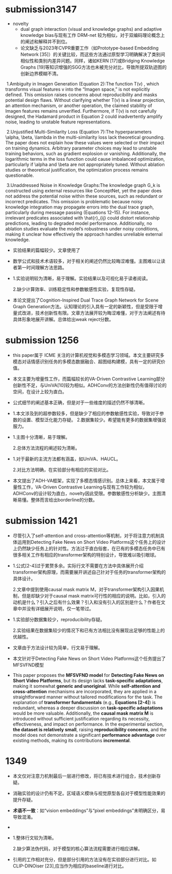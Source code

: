 # submission3147

- novelty
  - dual graph interaction (visual and knowledge graphs) and adaptive knowledge bias与现有工作 DRM-net 较为相似，对于双编码理论概念上的阐述和解释并不到位。
  - 论文缺乏与2023年CVPR重要工作（如Prototype-based Embedding Network [35]）的关键比较，而这些方法通过原型学习明确解决了类别间相似性和类别内差异问题。同样，诸如KERN [17]或Bridging Knowledge Graphs [19]等知识增强的SGG方法也未被充分对比，导致所提双轨迹图的创新边界模糊不清。

​	1.Ambiguity in Imagen Generation (Equation 2):The function T(v) , which transforms visual features v into the “Imagen space,” is not explicitly defined. This omission raises concerns about reproducibility and masks potential design flaws. Without clarifying whether T(v) is a linear projection, an attention mechanism, or another operation, the claimed stability of Imagen features remains unverified. Furthermore, if T(v) is not carefully designed, the Hadamard product in Equation 2 could inadvertently amplify noise, leading to unstable feature representations.

​	2.Unjustified Multi-Similarity Loss (Equation 7):The hyperparameters \alpha, \beta, \lambda in the multi-similarity loss lack theoretical grounding. The paper does not explain how these values were selected or their impact on training dynamics. Arbitrary parameter choices may lead to unstable training behaviors, such as gradient explosion or vanishing. Additionally, the logarithmic terms in the loss function could cause imbalanced optimization, particularly if \alpha and \beta are not appropriately tuned. Without ablation studies or theoretical justification, the optimization process remains questionable.

​	3.Unaddressed Noise in Knowledge Graphs:The knowledge graph G_k is constructed using external resources like ConceptNet, yet the paper does not address the potential noise within these sources, such as redundant or incorrect predicates. This omission is problematic because noisy knowledge integration may propagate errors into the dual trace graph, particularly during message passing (Equations 12–15). For instance, irrelevant predicates associated with \hat{r}_{ij} could distort relationship predictions, leading to degraded model performance. Additionally, no ablation studies evaluate the model’s robustness under noisy conditions, making it unclear how effectively the approach handles unreliable external knowledge.



- 实验结果的篇幅较少。文章使用了

- 数学公式和技术术语较多，对于相关的阐述仍然比较晦涩难懂。主图难以让读者第一时间理解方法思路。

- 1.实验说明较为清晰，易于理解。实验结果以及可视化易于读者阅读。

  2.缺少计算效率、训练稳定性和参数敏感性实验，复现性存疑。

- 本论文提出了Cognition-Inspired Dual Trace Graph Network for Scene Graph Generation方法。认知理论的引入具有一定的新颖性，但是受限于增量式改进，技术创新性有限。文章方法展开较为晦涩难懂，对于方法阐述有待具体形象地展开讲解。总体给出weak reject分数。



# submission 1256

- this paper属于 ICME 关注的计算机视觉和多模态学习领域。本文主要研究多模态对话情感识别任务的多模态数据融合、超图结构建模，具有一定的研究价值。

- 本文主要为增量性工作，而篇幅较长的VA-Driven Contrastive Learning部分创新性不足，与UniVA[10]较为相似。ADHConv的方法创新性仍有值得讨论的空间，在设计上较为直白。

- 公式细节的阐述基本正确，但是对于一些维度的描述仍然不够清晰。

- 1.本文涉及到的超参数较多，但是缺少了相应的参数敏感性实验，导致对于参数的设置、模型泛化能力存疑。
  2.数据集较少。希望能有更多的数据集增强说服力。

- 1.主图十分清晰，易于理解。

  2.总体方法流程的阐述较为清晰。

- 1.对于最新的主流方法都有涵盖，如UniVA、HAUCL。

  2.对比方法明确，在实验部分有相应的实验对比。

- 本文提出了ADH-VA框架，实现了多模态情感识别。总体上来看，本文属于增量性工作，VA-Driven Contrastive Learning与现有工作较为相似，ADHConv的设计较为直白，novelty因此受限。参数敏感性分析缺少。主图清晰易懂。整体而言给出borderline的分数。

# submission 1421

- 尽管引入了self-attention and cross-attention等机制，对于将注意力机制具体运用到Detecting Fake News on Short Video Platforms这个任务上的设计上仍然缺少任务上的针对性。方法过于直白俗套，在已有的多模态任务中已有很多相关工作有相应的transformer架构的特别设计，导致难以吸引眼球。

- 1.公式[2-4]过于累赘多余。实际行文不需要在方法中具体展开介绍transformer架构原理，而需要展开讲述自己针对于任务的transformer架构的具体设计。

  2.文章中提到使用causal mask matrix M，对于transformer架构引入因果机制，但是却缺少对于causal mask matrix可行性的相应的说明。比如，引入的动机是什么？引入之后有什么效果？引入和没有引入的区别是什么？作者在文章中并没有详细展开说明，仅一笔带过。

- 1.实验部分数据集较少，reproducibility存疑。

  2.实验结果在数据集较少的情况下和已有方法相比没有展现出足够的性能上的优越性。

- 文章由于方法设计较为简单，行文易于理解。
- 本文针对于Detecting Fake News on Short Video Platforms这个任务提出了MFSVFND模型
- This paper proposes the **MFSVFND model** for **Detecting Fake News on Short Video Platforms**, but its design lacks **task-specific adaptations**, making it somewhat **generic and unoriginal**. While **self-attention and cross-attention** mechanisms are incorporated, they are applied in a straightforward manner without tailored modifications for the task. The explanation of **transformer fundamentals** (e.g., **Equations [2-4]**) is redundant, whereas a deeper discussion on **task-specific adaptations** would be more valuable. Additionally, the **causal mask matrix M** is introduced without sufficient justification regarding its necessity, effectiveness, and impact on performance. In the experimental section, **the dataset is relatively small**, raising **reproducibility concerns**, and the model does not demonstrate a significant **performance advantage** over existing methods, making its contributions **incremental**.

# 1349

- 本文仅对注意力机制最后一层进行修改，将已有技术进行组合，技术创新存疑。

- 消融实验的设计仍有不足。区域语义模块与视觉原型各自对于模型性能效果的提升存疑。

- **术语不一致**：如“vision embeddings”与“pixel embeddings”未明确区分，易导致混淆。

- 

- 1.整体行文较为清晰。

  2.缺少算法伪代码，对于模型的核心算法流程需要进行相应讲解。

- 引用的工作相对充分，但是部分引用的方法没有在实验部分进行对比。如CLIP-DINOiser [23],应当作为相应的baseline进行对比。